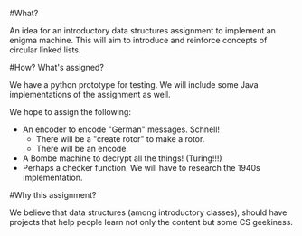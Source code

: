 #What?

An idea for an introductory data structures assignment to implement an enigma machine. This will aim to introduce and reinforce concepts of circular linked lists.

#How? What's assigned?

We have a python prototype for testing. We will include some Java implementations of the assignment as well.

We hope to assign the following:
- An encoder to encode "German" messages. Schnell!
  - There will be a "create rotor" to make a rotor.
  - There will be an encode.
- A Bombe machine to decrypt all the things! (Turing!!!)
- Perhaps a checker function. We will have to research the 1940s implementation.

#Why this assignment?

We believe that data structures (among introductory classes), should have projects that help people learn not only the content but some CS geekiness.
